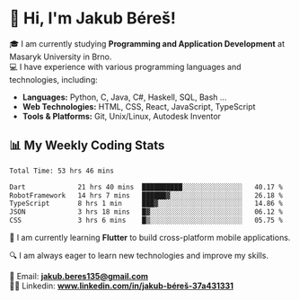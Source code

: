 # 👋 Hi, I'm Jakub Béreš!

🎓 I am currently studying **Programming and Application Development** at Masaryk University in Brno.  
💻 I have experience with various programming languages and technologies, including:  
   - **Languages:** Python, C, Java, C#, Haskell, SQL, Bash ...  
   - **Web Technologies:** HTML, CSS, React, JavaScript, TypeScript  
   - **Tools & Platforms:** Git, Unix/Linux, Autodesk Inventor

## 📊 My Weekly Coding Stats
<!--START_SECTION:waka-->

```txt
Total Time: 53 hrs 46 mins

Dart             21 hrs 40 mins  ██████████░░░░░░░░░░░░░░░   40.17 %
RobotFramework   14 hrs 7 mins   ██████▓░░░░░░░░░░░░░░░░░░   26.18 %
TypeScript       8 hrs 1 min     ███▓░░░░░░░░░░░░░░░░░░░░░   14.86 %
JSON             3 hrs 18 mins   █▓░░░░░░░░░░░░░░░░░░░░░░░   06.12 %
CSS              3 hrs 6 mins    █▒░░░░░░░░░░░░░░░░░░░░░░░   05.75 %
```

<!--END_SECTION:waka-->

🚀 I am currently learning **Flutter** to build cross-platform mobile applications.  

🔍 I am always eager to learn new technologies and improve my skills.  

📩 Email:        **jakub.beres135@gmail.com**  
🧑‍💻 Linkedin:     **www.linkedin.com/in/jakub-béreš-37a431331**


